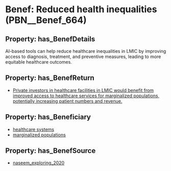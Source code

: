 # Benef: __Reduced health inequalities__ (PBN__Benef_664)

## Property: has_BenefDetails

AI-based tools can help reduce healthcare inequalities in LMIC by improving access to diagnosis, treatment, and preventive measures, leading to more equitable healthcare outcomes.

## Property: has_BenefReturn

* [Private investors in healthcare facilities in LMIC would benefit from improved access to healthcare services for marginalized populations, potentially increasing patient numbers and revenue.](../BenefReturn/PBN__BenefReturn_710)

## Property: has_Beneficiary

* [healthcare systems](../Stakeholder/PBN__Stakeholder_193)
* [marginalized populations](../Stakeholder/PBN__Stakeholder_275)

## Property: has_BenefSource

* [naseem_exploring_2020](../Article/PBN__Article_131)


